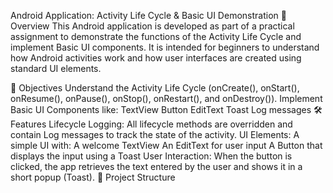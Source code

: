 Android Application: Activity Life Cycle & Basic UI Demonstration
📱 Overview
This Android application is developed as part of a practical assignment to demonstrate the functions of the Activity Life Cycle and implement Basic UI components. It is intended for beginners to understand how Android activities work and how user interfaces are created using standard UI elements.

🎯 Objectives
Understand the Activity Life Cycle (onCreate(), onStart(), onResume(), onPause(), onStop(), onRestart(), and onDestroy()).
Implement Basic UI Components like:
TextView
Button
EditText
Toast
Log messages
🛠 Features
Lifecycle Logging: All lifecycle methods are overridden and contain Log messages to track the state of the activity.
UI Elements: A simple UI with:
A welcome TextView
An EditText for user input
A Button that displays the input using a Toast
User Interaction: When the button is clicked, the app retrieves the text entered by the user and shows it in a short popup (Toast).
📂 Project Structure
